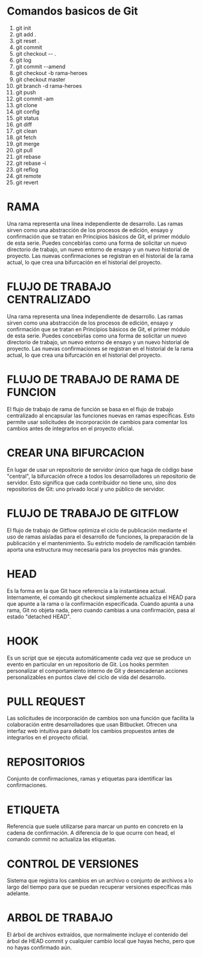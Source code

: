 # Comandos basicos de Git


1. git init                     <!--Inicializar el repositorio -->
2. git add .                    <!--Preparar para la captura -->
3. git reset .                  <!--Para editar antes de guardar despues de haber ejecutado git add-->
4. git commit                   <!--Capturar los archivos del repositorio -->
5. git checkout -- .            <!--Vuelve a recontruir hasta la ultima vez que se guardo -->
6. git log                      <!--Lista el estado de los commit -->
7. git commit --amend           <!--para editar el mensaje del ultimo commit-->
8. git checkout -b rama-heroes  <!--Para crear una nueva rama -->
9. git checkout master          <!--Para cambiar de ramas -->
10. git branch -d rama-heroes   <!--Para eliminar una rama-->
11. git push                    <!--Para enviar todo el contenido a github-->
12. git commit -am              <!--Para acelerar el proceso de guardar cambios-->
13. git clone                   <!--Clona un repositorio existente-->
14. git config                  <!--Establece el nombre del autor, el correo y demas parametros que git utiliza por defecto-->
15. git status                  <!--Enumera todos los archivos que deben ser confirmados-->
16. git diff                    <!--Muestra las diferencias de archivo que aun no se ponen en escena-->
17. git clean                   <!--Elimina los archivos sin seguimiento de la zona de trabajo-->
18. git fetch                   <!--Permite dsecargar una rama de otro respositorio junto con todss sus confirmaciones y archivos asociados-->
19. git merge                   <!--Es una forma eficaz de integrar los cambios de ramas divergentes-->
20. git pull                    <!--Este comando es la version aotomatizada de git fetch descarga una rama de un repositorio remoto  e inmediatamente despues lo fusiona en la rama actual-->
21. git rebase                  <!--Un cambio de base con git rebase permite mover las ramas, lo que ayuda a evitar confirmaciones de fusión innecesarias-->
22. git rebase -i               <!--La marca -i se usa para iniciar una sesión de cambio de base interactivo. Esto ofrece todas las ventajas de un cambio de base normal, pero te da la oportunidad de añadir, editar o eliminar confirmaciones sobre la marcha-->
23. git reflog                  <!--Git realiza el seguimiento de las actualizaciones en el extremo de las ramas mediante un mecanismo llamado registro de referencia o reflog. Esto permite volver a los conjuntos de cambios aunque no se haga referencia a ellos en ninguna rama o etiqueta-->
24. git remote                  <!--Es un comando útil para administrar conexiones remotas. En lugar de pasar la URL completa a los comandos fetch, pull y push, permite usar un atajo más significativo-->
25. git revert                  <!--Permite deshacer una instantánea confirmada. Si descubres una confirmación errónea, revertirla es una forma fácil y segura de eliminarla por completo del código base-->
# RAMA
Una rama representa una línea independiente de desarrollo. Las ramas sirven como una abstracción de los procesos de edición, ensayo y confirmación que se tratan en Principios básicos de Git, el primer módulo de esta serie. Puedes concebirlas como una forma de solicitar un nuevo directorio de trabajo, un nuevo entorno de ensayo y un nuevo historial de proyecto. Las nuevas confirmaciones se registran en el historial de la rama actual, lo que crea una bifurcación en el historial del proyecto.
# FLUJO DE TRABAJO CENTRALIZADO
Una rama representa una línea independiente de desarrollo. Las ramas sirven como una abstracción de los procesos de edición, ensayo y confirmación que se tratan en Principios básicos de Git, el primer módulo de esta serie. Puedes concebirlas como una forma de solicitar un nuevo directorio de trabajo, un nuevo entorno de ensayo y un nuevo historial de proyecto. Las nuevas confirmaciones se registran en el historial de la rama actual, lo que crea una bifurcación en el historial del proyecto.
# FLUJO DE TRABAJO DE RAMA DE FUNCION
El flujo de trabajo de rama de función se basa en el flujo de trabajo centralizado al encapsular las funciones nuevas en ramas específicas. Esto permite usar solicitudes de incorporación de cambios para comentar los cambios antes de integrarlos en el proyecto oficial.
# CREAR UNA BIFURCACION 
En lugar de usar un repositorio de servidor único que haga de código base "central", la bifurcación ofrece a todos los desarrolladores un repositorio de servidor. Esto significa que cada contribuidor no tiene uno, sino dos repositorios de Git: uno privado local y uno público de servidor.
# FLUJO DE TRABAJO DE GITFLOW
El flujo de trabajo de Gitflow optimiza el ciclo de publicación mediante el uso de ramas aisladas para el desarrollo de funciones, la preparación de la publicación y el mantenimiento. Su estricto modelo de ramificación también aporta una estructura muy necesaria para los proyectos más grandes.
# HEAD
Es la forma en la que Git hace referencia a la instantánea actual. Internamente, el comando git checkout simplemente actualiza el HEAD para que apunte a la rama o la confirmación especificada. Cuando apunta a una rama, Git no objeta nada, pero cuando cambias a una confirmación, pasa al estado "detached HEAD".
# HOOK
Es un script que se ejecuta automáticamente cada vez que se produce un evento en particular en un repositorio de Git. Los hooks permiten personalizar el comportamiento interno de Git y desencadenan acciones personalizables en puntos clave del ciclo de vida del desarrollo.
# PULL REQUEST
Las solicitudes de incorporación de cambios son una función que facilita la colaboración entre desarrolladores que usan Bitbucket. Ofrecen una interfaz web intuitiva para debatir los cambios propuestos antes de integrarlos en el proyecto oficial.
# REPOSITORIOS
Conjunto de confirmaciones, ramas y etiquetas para identificar las confirmaciones.
# ETIQUETA
Referencia que suele utilizarse para marcar un punto en concreto en la cadena de confirmación. A diferencia de lo que ocurre con head, el comando commit no actualiza las etiquetas.
# CONTROL DE VERSIONES 
Sistema que registra los cambios en un archivo o conjunto de archivos a lo largo del tiempo para que se puedan recuperar versiones específicas más adelante.
# ARBOL DE TRABAJO 
El árbol de archivos extraídos, que normalmente incluye el contenido del árbol de HEAD commit y cualquier cambio local que hayas hecho, pero que no hayas confirmado aún.